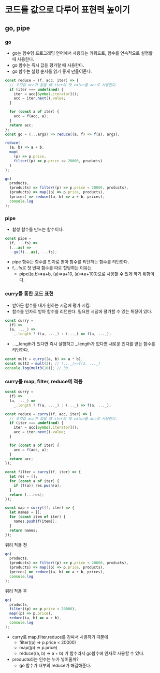 # 코드를 값으로 다루어 표현력 높이기

## go, pipe

### go

- go는 함수형 프로그래밍 언어에서 사용되는 키워드로, 함수를 연속적으로 실행할 때 사용한다.
- go 함수는 즉시 값을 평가할 때 사용한다.
- go 함수는 실행 순서를 읽기 좋게 만들어준다.

```javascript
const reduce = (f, acc, iter) => {
  // 초깃값 acc가 없을 때 iter의 첫 value를 acc로 사용한다.
  if (iter === undefined) {
    iter = acc[Symbol.iterator]();
    acc = iter.next().value;
  }

  for (const a of iter) {
    acc = f(acc, a);
  }
  return acc;
};
const go = (...args) => reduce((a, f) => f(a), args);

reduce(
  (a, b) => a + b,
  map(
    (p) => p.price,
    filter((p) => p.price <= 20000, pruducts)
  )
);

go(
  products,
  (products) => filter((p) => p.price < 20000, products),
  (products) => map((p) => p.price, products),
  (prices) => reduce((a, b) => a + b, prices),
  console.log
);
```

### pipe

- 합성 함수를 만드는 함수이다.

```javascript
const pipe =
  (f, ...fs) =>
  (...as) =>
    go(f(...as), ...fs);
```

- pipe 함수는 함수를 인자로 받아 함수를 리턴하는 함수를 리턴한다.
- f,...fs로 첫 번째 함수를 따로 할당하는 이유는
  - pipe((a,b)=>a+b, (a)=>a+10, (a)=>a+100)으로 사용할 수 있게 하기 위함이다.

### curry를 통한 코드 표현

- 받아둔 함수를 내가 원하는 시점에 평가 시킴.
- 함수를 인자로 받아 함수를 리턴한다. 필요한 시점에 평가할 수 있는 특징이 있다.

```javascript
const curry =
  (f) =>
  (a, ..._) =>
    _.length ? f(a, ..._) : (..._) => f(a, ..._);
```

- ..._.length가 있다면 즉시 실행하고 _.length가 없다면 새로운 인자를 받는 함수를 리턴한다.

```javascript
const mult = curry((a, b) => a * b);
const mult3 = mult(3); // (..._)=>f(3, ..._)
console.log(mult3(10)); // 30
```

### curry를 map, filter, reduce에 적용

```javascript
const curry =
  (f) =>
  (a, ..._) =>
    _.length ? f(a, ..._) : (..._) => f(a, ..._);

const reduce = curry((f, acc, iter) => {
  // 초깃값 acc가 없을 때 iter의 첫 value를 acc로 사용한다.
  if (iter === undefined) {
    iter = acc[Symbol.iterator]();
    acc = iter.next().value;
  }

  for (const a of iter) {
    acc = f(acc, a);
  }
  return acc;
});

const filter = curry((f, iter) => {
  let res = [];
  for (const a of iter) {
    if (f(a)) res.push(a);
  }
  return [...res];
});

const map = curry((f, iter) => {
  let names = [];
  for (const item of iter) {
    names.push(f(item));
  }
  return names;
});
```

쿼리 적용 전

```javascript
go(
  products,
  (products) => filter((p) => p.price < 20000, products),
  (products) => map((p) => p.price, products),
  (prices) => reduce((a, b) => a + b, prices),
  console.log
);
```

쿼리 적용 후

```javascript
go(
  pruducts,
  filter((p) => p.price < 20000),
  map((p) => p.price),
  reduce((a, b) => a + b),
  console.log
);
```

- curry로 map,filter,reduce를 감싸서 사용하기 때문에
  - filter((p) => p.price < 20000)
  - map((p) => p.price)
  - reduce((a, b) => a + b)
    가 함수라서 go함수에 인자로 사용할 수 있다.
- products라는 인수는 누가 넣어줄까?
  - go 함수가 내부의 reduce가 해결해준다.
